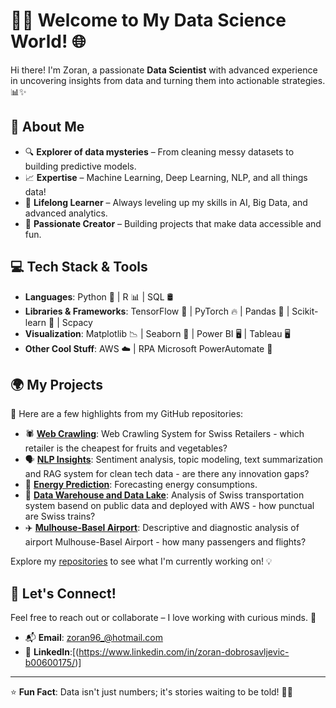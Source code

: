 # 👩‍💻 Welcome to My Data Science World! 🌐

Hi there! I'm Zoran, a passionate **Data Scientist** with advanced experience in uncovering insights from data and turning them into actionable strategies. 📊✨

## 🚀 About Me

- 🔍 **Explorer of data mysteries** – From cleaning messy datasets to building predictive models.
- 📈 **Expertise** – Machine Learning, Deep Learning, NLP, and all things data! 
- 🧠 **Lifelong Learner** – Always leveling up my skills in AI, Big Data, and advanced analytics.
- 🌟 **Passionate Creator** – Building projects that make data accessible and fun.

## 💻 Tech Stack & Tools

- **Languages**: Python 🐍 | R 📊 | SQL 🛢️  
- **Libraries & Frameworks**: TensorFlow 🤖 | PyTorch 🔥 | Pandas 🐼 | Scikit-learn 🎯 | Scpacy    
- **Visualization**: Matplotlib 📉 | Seaborn 🌊 | Power BI 🖥️  | Tableau 🖥️
- **Other Cool Stuff**:  AWS ☁️ | RPA Microsoft PowerAutomate 🤖

## 🌍 My Projects

📌 Here are a few highlights from my GitHub repositories:

- 🕷️ **[Web Crawling](#)**: Web Crawling System for Swiss Retailers - which retailer is the cheapest for fruits and vegetables? 
- 🗣️ **[NLP Insights](#)**: Sentiment analysis, topic modeling, text summarization and RAG system for clean tech data - are there any innovation gaps?
- 🌳 **[Energy Prediction](#)**: Forecasting energy consumptions.
- 🚂 **[Data Warehouse and Data Lake](#)**: Analysis of Swiss transportation system basend on public data and deployed with AWS - how punctual are Swiss trains?
- ✈️ **[Mulhouse-Basel Airport](#)**: Descriptive and diagnostic analysis of airport Mulhouse-Basel Airport - how many passengers and flights?

Explore my [repositories](https://github.com/zd-2902?tab=repositories) to see what I'm currently working on! 💡

## 🎯 Let's Connect!

Feel free to reach out or collaborate – I love working with curious minds. 🌟

- 📬 **Email**: zoran96_@hotmail.com 
- 💼 **LinkedIn**:[(https://www.linkedin.com/in/zoran-dobrosavljevic-b00600175/)]

---

⭐ **Fun Fact**: Data isn't just numbers; it's stories waiting to be told! 📖✨
